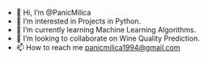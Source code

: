 - 👋 Hi, I’m @PanicMilica
- 👀 I’m interested in Projects in Python.
- 🌱 I’m currently learning Machine Learning Algorithms.
- 💞️ I’m looking to collaborate on Wine Quality Prediction.
- 📫 How to reach me panicmilica1994@gmail.com

<!---
PanicMilica/PanicMilica is a ✨ special ✨ repository because its `README.md` (this file) appears on your GitHub profile.
You can click the Preview link to take a look at your changes.
--->
